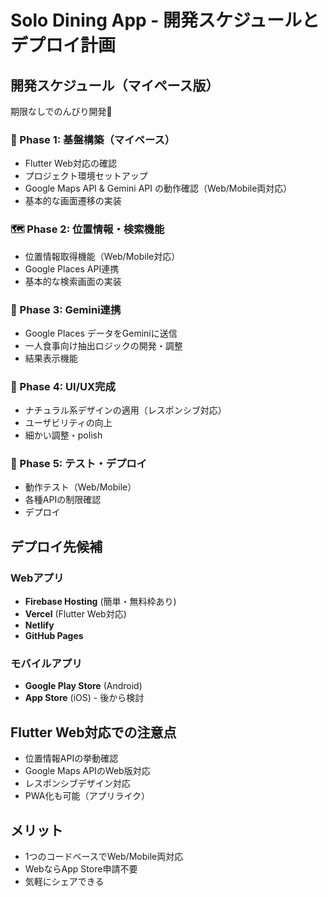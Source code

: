 # Solo Dining App - 開発スケジュールとデプロイ計画

## 開発スケジュール（マイペース版）
期限なしでのんびり開発🌿

### 🚀 Phase 1: 基盤構築（マイペース）
- Flutter Web対応の確認
- プロジェクト環境セットアップ
- Google Maps API & Gemini API の動作確認（Web/Mobile両対応）
- 基本的な画面遷移の実装

### 🗺️ Phase 2: 位置情報・検索機能
- 位置情報取得機能（Web/Mobile対応）
- Google Places API連携
- 基本的な検索画面の実装

### 🤖 Phase 3: Gemini連携
- Google Places データをGeminiに送信
- 一人食事向け抽出ロジックの開発・調整
- 結果表示機能

### 🎨 Phase 4: UI/UX完成
- ナチュラル系デザインの適用（レスポンシブ対応）
- ユーザビリティの向上
- 細かい調整・polish

### 🧪 Phase 5: テスト・デプロイ
- 動作テスト（Web/Mobile）
- 各種APIの制限確認
- デプロイ

## デプロイ先候補
### Webアプリ
- **Firebase Hosting** (簡単・無料枠あり)
- **Vercel** (Flutter Web対応)
- **Netlify** 
- **GitHub Pages**

### モバイルアプリ
- **Google Play Store** (Android)
- **App Store** (iOS) - 後から検討

## Flutter Web対応での注意点
- 位置情報APIの挙動確認
- Google Maps APIのWeb版対応
- レスポンシブデザイン対応
- PWA化も可能（アプリライク）

## メリット
- 1つのコードベースでWeb/Mobile両対応
- WebならApp Store申請不要
- 気軽にシェアできる